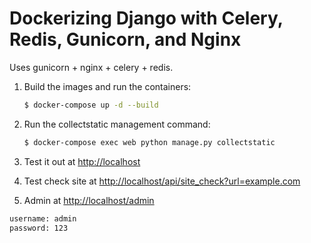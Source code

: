 # Dockerizing Django with Celery, Redis, Gunicorn, and Nginx
Uses gunicorn + nginx + celery + redis.

1. Build the images and run the containers:

    ```sh
    $ docker-compose up -d --build
    ```

2. Run the collectstatic management command:

    ```sh
    $ docker-compose exec web python manage.py collectstatic
    ```


1. Test it out at [http://localhost](http://localhost)
1. Test check site at [http://localhost/api/site_check?url=example.com](http://localhost/api/site_check?url=example.com)
1. Admin at [http://localhost/admin](http://localhost/admin) 
```sh
username: admin
password: 123
```
